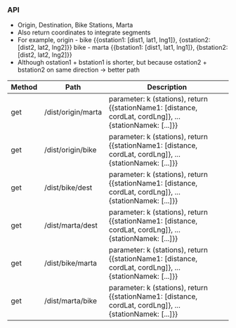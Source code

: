 ### API

- Origin, Destination, Bike Stations, Marta
- Also return coordinates to integrate segments
- For example, origin - bike {{ostation1: [dist1, lat1, lng1]}, {ostation2: [dist2, lat2, lng2]}}
               bike - marta {{bstation1: [dist1, lat1, lng1]}, {bstation2: [dist2, lat2, lng2]}}
- Although ostation1 + bstation1 is shorter, but because ostation2 + bstation2 on same direction -> better path

| Method | Path | Description |
|------- | --------- | ------ |
| get | /dist/origin/marta | parameter: k (stations), return {{stationName1: [distance, cordLat, cordLng]}, ... {stationNamek: [...]}}|
| get | /dist/origin/bike | parameter: k (stations), return {{stationName1: [distance, cordLat, cordLng]}, ... {stationNamek: [...]}}|
| get | /dist/bike/dest | parameter: k (stations), return {{stationName1: [distance, cordLat, cordLng]}, ... {stationNamek: [...]}}|
| get | /dist/marta/dest | parameter: k (stations), return {{stationName1: [distance, cordLat, cordLng]}, ... {stationNamek: [...]}}|
| get | /dist/bike/marta | parameter: k (stations), return {{stationName1: [distance, cordLat, cordLng]}, ... {stationNamek: [...]}}|
| get | /dist/marta/bike | parameter: k (stations), return {{stationName1: [distance, cordLat, cordLng]}, ... {stationNamek: [...]}}|
